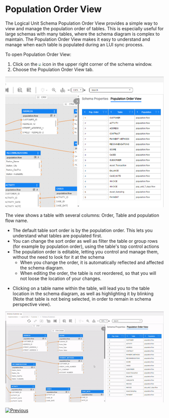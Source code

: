 <web>

# Population Order View

The Logical Unit Schema Population Order View provides a simple way to view and manage the population order of tables. This is especially useful for large schemas with many tables, where the schema diagram is complex to maintain. The Population Order View makes it easy to understand and manage when each table is populated during an LUI sync process.



To open Population Order View:

1. Click on the <img src="images/web/show_properties.PNG" style="zoom:50%;" /> icon in the upper right corner of the schema window.
2. Choose the Population Order View tab.



![pop order view](images/web/19_pop_order_view.png)



The view shows a table with several columns: Order, Table and population flow name.

* The default table sort order is by the population order. This lets you understand what tables are populated first. 
* You can change the sort order as well as filter the table or group rows (for example by population order), using the table's top control actions
* The population order is editable, letting you control and manage them, without the need to look for it at the schema
  * When you change the order, it is automatically reflected and affected the schema diagram.
  * When editing the order, the table is not reordered, so that you will not loose the location of your changes.

- Clicking on a table name within the table, will lead you to the table location in the schema diagram, as well as highlighting it by blinking (Note that table is not being selected, in order to remain in schema perspective view).

![](images/web/19_highlight_in_diagram.gif)





[![Previous](/articles/images/Previous.png)](/articles/03_logical_units/17_LU_schema_change_root_table.md)

</web>
